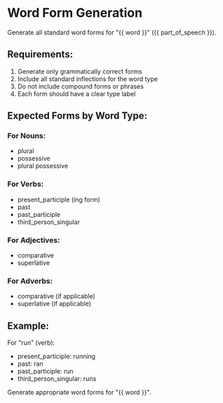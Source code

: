 # Word Form Generation

Generate all standard word forms for "{{ word }}" ({{ part_of_speech }}).

## Requirements:
1. Generate only grammatically correct forms
2. Include all standard inflections for the word type
3. Do not include compound forms or phrases
4. Each form should have a clear type label

## Expected Forms by Word Type:

### For Nouns:
- plural
- possessive
- plural possessive

### For Verbs:
- present_participle (ing form)
- past
- past_participle
- third_person_singular

### For Adjectives:
- comparative
- superlative

### For Adverbs:
- comparative (if applicable)
- superlative (if applicable)

## Example:
For "run" (verb):
- present_participle: running
- past: ran
- past_participle: run
- third_person_singular: runs

Generate appropriate word forms for "{{ word }}".